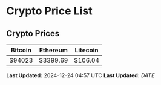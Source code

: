 # Crypto Price List

## Crypto Prices
| Bitcoin | Ethereum | Litecoin |
| ------- | -------- | -------- |
| $94023 | $3399.69 | $106.04 |
**Last Updated:** 2024-12-24 04:57 UTC
**Last Updated:** $DATE$
